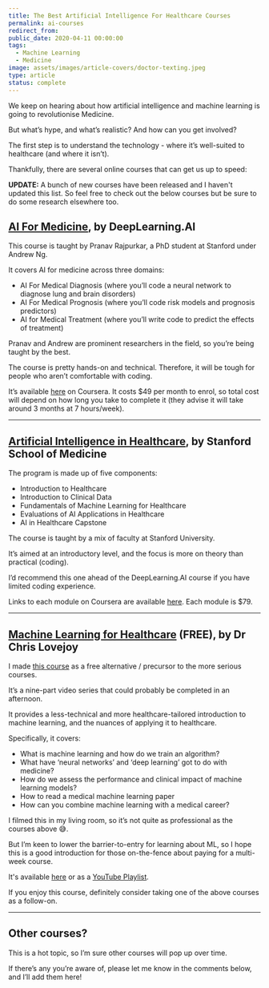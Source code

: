 ```yaml
---
title: The Best Artificial Intelligence For Healthcare Courses
permalink: ai-courses
redirect_from:
public_date: 2020-04-11 00:00:00
tags:
  - Machine Learning
  - Medicine
image: assets/images/article-covers/doctor-texting.jpeg
type: article
status: complete
---
```

We keep on hearing about how artificial intelligence and machine learning is going to revolutionise Medicine.

But what’s hype, and what’s realistic? And how can you get involved?

The first step is to understand the technology - where it’s well-suited to healthcare (and where it isn’t).

Thankfully, there are several online courses that can get us up to speed:

**UPDATE:** A bunch of new courses have been released and I haven't updated this list. So feel free to check out the below courses but be sure to do some research elsewhere too.



## [AI For Medicine](https://www.deeplearning.ai/ai-for-medicine/), by DeepLearning.AI

This course is taught by Pranav Rajpurkar, a PhD student at Stanford under Andrew Ng.

It covers AI for medicine across three domains:

-   AI For Medical Diagnosis (where you’ll code a neural network to diagnose lung and brain disorders)
-   AI For Medical Prognosis (where you’ll code risk models and prognosis predictors)
-   AI for Medical Treatment (where you’ll write code to predict the effects of treatment)

Pranav and Andrew are prominent researchers in the field, so you’re being taught by the best.

The course is pretty hands-on and technical. Therefore, it will be tough for people who aren’t comfortable with coding.

It’s available [here](https://www.coursera.org/specializations/ai-for-medicine) on Coursera. It costs $49 per month to enrol, so total cost will depend on how long you take to complete it (they advise it will take around 3 months at 7 hours/week).

---

## [Artificial Intelligence in Healthcare](https://online.stanford.edu/programs/artificial-intelligence-healthcare), by Stanford School of Medicine

The program is made up of five components:

-   Introduction to Healthcare
-   Introduction to Clinical Data
-   Fundamentals of Machine Learning for Healthcare
-   Evaluations of AI Applications in Healthcare
-   AI in Healthcare Capstone

The course is taught by a mix of faculty at Stanford University.

It’s aimed at an introductory level, and the focus is more on theory than practical (coding).

I’d recommend this one ahead of the DeepLearning.AI course if you have limited coding experience.

Links to each module on Coursera are available [here](https://online.stanford.edu/programs/artificial-intelligence-healthcare). Each module is $79.

---

## [Machine Learning for Healthcare](/ml-health) (FREE), by Dr Chris Lovejoy

I made [this course](/ml-health) as a free alternative / precursor to the more serious courses.

It’s a nine-part video series that could probably be completed in an afternoon.

It provides a less-technical and more healthcare-tailored introduction to machine learning, and the nuances of applying it to healthcare.

Specifically, it covers:

-   What is machine learning and how do we train an algorithm?
-   What have ‘neural networks’ and ‘deep learning’ got to do with medicine?
-   How do we assess the performance and clinical impact of machine learning models?
-   How to read a medical machine learning paper
-   How can you combine machine learning with a medical career?

I filmed this in my living room, so it’s not quite as professional as the courses above 😅.

But I’m keen to lower the barrier-to-entry for learning about ML, so I hope this is a good introduction for those on-the-fence about paying for a multi-week course.

It's available [here](/ml-health) or as a [YouTube Playlist](https://www.youtube.com/watch?v=dj_mF4OlcUY&list=PLZz4IsmMUFBxfuW059IEdqtPuytFG-vae&ab_channel=ChrisLovejoy).

If you enjoy this course, definitely consider taking one of the above courses as a follow-on.

---

## Other courses?

This is a hot topic, so I’m sure other courses will pop up over time.

If there’s any you’re aware of, please let me know in the comments below, and I’ll add them here!